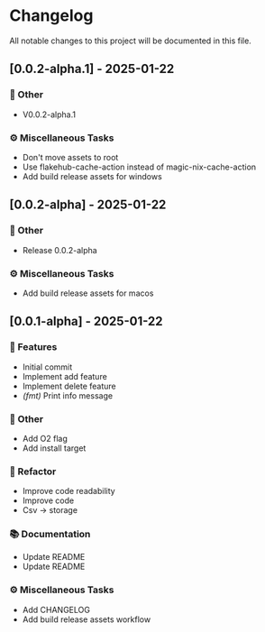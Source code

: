 # Changelog

All notable changes to this project will be documented in this file.

## [0.0.2-alpha.1] - 2025-01-22

### 💼 Other

- V0.0.2-alpha.1

### ⚙️ Miscellaneous Tasks

- Don't move assets to root
- Use flakehub-cache-action instead of magic-nix-cache-action
- Add build release assets for windows

## [0.0.2-alpha] - 2025-01-22

### 💼 Other

- Release 0.0.2-alpha

### ⚙️ Miscellaneous Tasks

- Add build release assets for macos

## [0.0.1-alpha] - 2025-01-22

### 🚀 Features

- Initial commit
- Implement add feature
- Implement delete feature
- *(fmt)* Print info message

### 💼 Other

- Add O2 flag
- Add install target

### 🚜 Refactor

- Improve code readability
- Improve code
- Csv -> storage

### 📚 Documentation

- Update README
- Update README

### ⚙️ Miscellaneous Tasks

- Add CHANGELOG
- Add build release assets workflow

<!-- generated by git-cliff -->

